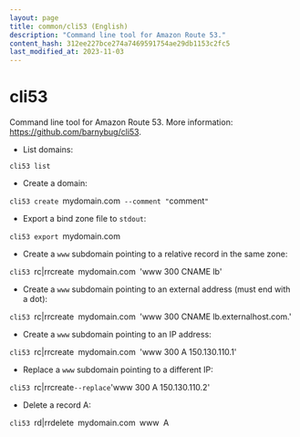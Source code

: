 ```yaml
---
layout: page
title: common/cli53 (English)
description: "Command line tool for Amazon Route 53."
content_hash: 312ee227bce274a7469591754ae29db1153c2fc5
last_modified_at: 2023-11-03
---
```

# cli53

Command line tool for Amazon Route 53.
More information: <https://github.com/barnybug/cli53>.

- List domains:

`cli53 list`

- Create a domain:

`cli53 create `<span class="tldr-var badge badge-pill bg-dark-lm bg-white-dm text-white-lm text-dark-dm font-weight-bold">mydomain.com</span>` --comment "`<span class="tldr-var badge badge-pill bg-dark-lm bg-white-dm text-white-lm text-dark-dm font-weight-bold">comment</span>`"`

- Export a bind zone file to `stdout`:

`cli53 export `<span class="tldr-var badge badge-pill bg-dark-lm bg-white-dm text-white-lm text-dark-dm font-weight-bold">mydomain.com</span>

- Create a `www` subdomain pointing to a relative record in the same zone:

`cli53 `<span class="tldr-var badge badge-pill bg-dark-lm bg-white-dm text-white-lm text-dark-dm font-weight-bold">rc|rrcreate</span>` `<span class="tldr-var badge badge-pill bg-dark-lm bg-white-dm text-white-lm text-dark-dm font-weight-bold">mydomain.com</span>` `<span class="tldr-var badge badge-pill bg-dark-lm bg-white-dm text-white-lm text-dark-dm font-weight-bold">'www 300 CNAME lb'</span>

- Create a `www` subdomain pointing to an external address (must end with a dot):

`cli53 `<span class="tldr-var badge badge-pill bg-dark-lm bg-white-dm text-white-lm text-dark-dm font-weight-bold">rc|rrcreate</span>` `<span class="tldr-var badge badge-pill bg-dark-lm bg-white-dm text-white-lm text-dark-dm font-weight-bold">mydomain.com</span>` `<span class="tldr-var badge badge-pill bg-dark-lm bg-white-dm text-white-lm text-dark-dm font-weight-bold">'www 300 CNAME lb.externalhost.com.'</span>

- Create a `www` subdomain pointing to an IP address:

`cli53 `<span class="tldr-var badge badge-pill bg-dark-lm bg-white-dm text-white-lm text-dark-dm font-weight-bold">rc|rrcreate</span>` `<span class="tldr-var badge badge-pill bg-dark-lm bg-white-dm text-white-lm text-dark-dm font-weight-bold">mydomain.com</span>` `<span class="tldr-var badge badge-pill bg-dark-lm bg-white-dm text-white-lm text-dark-dm font-weight-bold">'www 300 A 150.130.110.1'</span>

- Replace a `www` subdomain pointing to a different IP:

`cli53 `<span class="tldr-var badge badge-pill bg-dark-lm bg-white-dm text-white-lm text-dark-dm font-weight-bold">rc|rrcreate</span>` --replace `<span class="tldr-var badge badge-pill bg-dark-lm bg-white-dm text-white-lm text-dark-dm font-weight-bold">'www 300 A 150.130.110.2'</span>

- Delete a record A:

`cli53 `<span class="tldr-var badge badge-pill bg-dark-lm bg-white-dm text-white-lm text-dark-dm font-weight-bold">rd|rrdelete</span>` `<span class="tldr-var badge badge-pill bg-dark-lm bg-white-dm text-white-lm text-dark-dm font-weight-bold">mydomain.com</span>` `<span class="tldr-var badge badge-pill bg-dark-lm bg-white-dm text-white-lm text-dark-dm font-weight-bold">www</span>` `<span class="tldr-var badge badge-pill bg-dark-lm bg-white-dm text-white-lm text-dark-dm font-weight-bold">A</span>
